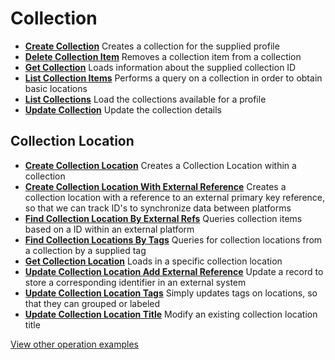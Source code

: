 [//]: # "Weight: 7"

# Collection

- **[Create Collection](/example-operations/collection/CreateCollection.graphql)**
  Creates a collection for the supplied profile
- **[Delete Collection Item](/example-operations/collection/DeleteCollectionItem.graphql)**
  Removes a collection item from a collection
- **[Get Collection](/example-operations/collection/GetCollection.graphql)**
  Loads information about the supplied collection ID
- **[List Collection Items](/example-operations/collection/ListCollectionItems.graphql)**
  Performs a query on a collection in order to obtain basic locations
- **[List Collections](/example-operations/collection/ListCollections.graphql)**
  Load the collections available for a profile
- **[Update Collection](/example-operations/collection/UpdateCollection.graphql)**
  Update the collection details

## Collection Location

- **[Create Collection Location](/example-operations/collection/location/CreateCollectionLocation.graphql)**
  Creates a Collection Location within a collection
- **[Create Collection Location With External Reference](/example-operations/collection/location/CreateCollectionLocationWithExternalReference.graphql)**
  Creates a collection location with a reference to an external primary key
  reference, so that we can track ID's to synchronize data between platforms
- **[Find Collection Location By External Refs](/example-operations/collection/location/FindCollectionLocationByExternalRefs.graphql)**
  Queries collection items based on a ID within an external platform
- **[Find Collection Locations By Tags](/example-operations/collection/location/FindCollectionLocationsByTags.graphql)**
  Queries for collection locations from a collection by a supplied tag
- **[Get Collection Location](/example-operations/collection/location/GetCollectionLocation.graphql)**
  Loads in a specific collection location
- **[Update Collection Location Add External Reference](/example-operations/collection/location/UpdateCollectionLocationAddExternalReference.graphql)**
  Update a record to store a corresponding identifier in an external system
- **[Update Collection Location Tags](/example-operations/collection/location/UpdateCollectionLocationTags.graphql)**
  Simply updates tags on locations, so that they can grouped or labeled
- **[Update Collection Location Title](/example-operations/collection/location/UpdateCollectionLocationTitle.graphql)**
  Modify an existing collection location title

[View other operation examples](/example-operations)
